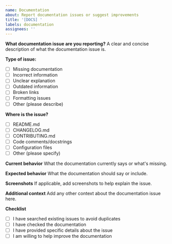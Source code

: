 ```yaml
---
name: Documentation
about: Report documentation issues or suggest improvements
title: '[DOCS] '
labels: documentation
assignees: ''
---
```


**What documentation issue are you reporting?**
A clear and concise description of what the documentation issue is.

**Type of issue:**
- [ ] Missing documentation
- [ ] Incorrect information
- [ ] Unclear explanation
- [ ] Outdated information
- [ ] Broken links
- [ ] Formatting issues
- [ ] Other (please describe)

**Where is the issue?**
- [ ] README.md
- [ ] CHANGELOG.md
- [ ] CONTRIBUTING.md
- [ ] Code comments/docstrings
- [ ] Configuration files
- [ ] Other (please specify)

**Current behavior**
What the documentation currently says or what's missing.

**Expected behavior**
What the documentation should say or include.

**Screenshots**
If applicable, add screenshots to help explain the issue.

**Additional context**
Add any other context about the documentation issue here.

**Checklist**
- [ ] I have searched existing issues to avoid duplicates
- [ ] I have checked the documentation
- [ ] I have provided specific details about the issue
- [ ] I am willing to help improve the documentation